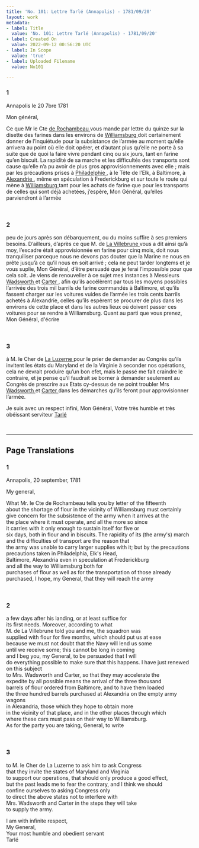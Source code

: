 ```yaml
---
title: 'No. 101: Lettre Tarlé (Annapolis) - 1781/09/20'
layout: work
metadata:
- label: Title
  value: 'No. 101: Lettre Tarlé (Annapolis) - 1781/09/20'
- label: Created On
  value: 2022-09-12 00:56:20 UTC
- label: In Scope
  value: 'true'
- label: Uploaded Filename
  value: No101

---
```

<div class="pages">
<div id="page-32541578">
<h3><a name="page-32541578">1</a></h3>
<div class="page-content">
<p>Annapolis le 20 7bre 1781</p>
<p>Mon général,</p>
<p>Ce que Mr le Cte <a href="../subjects/32069525" title=" de Rochambeau "> de Rochambeau </a> vous mande par lettre du quinze <span class="line-break"> </span>sur la disette des farines dans les environs de <a href="../subjects/32162803" title=" Williamsburg "> Williamsburg </a> doit <span class="line-break"> </span>certainement donner de l’inquiétude pour la subsistance de l’armée au <span class="line-break"> </span>moment qu’elle arrivera au point où elle doit opérer, et d’autant plus <span class="line-break"> </span>qu’elle ne porte à sa suite que de quoi la faire vivre pendant cinq ou <span class="line-break"> </span>six jours, tant en farine qu’en biscuit. La rapidité de sa <span class="line-break"> </span>marche et les difficultés des transports sont cause qu’elle n’a pu <span class="line-break"> </span>avoir de plus gros approvisionnements avec elle ; mais par les <span class="line-break"> </span>précautions prises à <a href="../subjects/32162804" title=" Philadelphie "> Philadelphie </a> , à le Tête de l’Elk, à <span class="line-break"> </span>Baltimore, à <a href="../subjects/32162805" title=" Alexandrie "> Alexandrie </a> , même en spéculation à Frederickburg <span class="line-break"> </span>et sur toute le route qui mène à <a href="../subjects/32162803" title=" Williamsburg "> Williamsburg </a> tant pour les <span class="line-break"> </span>achats de farine que pour les transports de celles qui sont déjà <span class="line-break"> </span>achetées, j’espère, Mon Général, qu’elles parviendront à l’armée </p>
</div>
</div>
<br />
<div id="page-32541579">
<h3><a name="page-32541579">2</a></h3>
<div class="page-content">
<p>peu de jours après son débarquement, ou du moins suffire <span class="line-break"> </span>à ses premiers besoins. D’ailleurs, d’après ce <span class="line-break"> </span>que M. de  <a href="../subjects/32069526" title=" La Villebrune "> La Villebrune </a> vous a dit ainsi qu’à moy, l’escadre était <span class="line-break"> </span>approvisionnée en farine pour cinq mois, doit nous tranquiliser <span class="line-break"> </span>parceque nous ne devons pas douter que la Marine ne nous en prête <span class="line-break"> </span>jusqu’à ce qu’il nous en soit arrivé ; cela ne peut tarder longtems <span class="line-break"> </span>et je vous suplie, Mon Général, d’être persuadé que je ferai <span class="line-break"> </span>l’impossible pour que cela soit. Je viens de renouveller à ce sujet <span class="line-break"> </span>mes instances à Messieurs <a href="../subjects/32069531" title=" Wadsworth "> Wadsworth </a> et  <a href="../subjects/32069528" title=" Carter "> Carter </a>, afin qu’ils <span class="line-break"> </span>accélèrent par tous les moyens possibles l’arrivée des trois mil <span class="line-break"> </span>barrils de farine commandés à Baltimore, et qu’ils fassent charger <span class="line-break"> </span>sur les voitures vuides de l’armée les trois cents barrils achetés <span class="line-break"> </span>à Alexandrie, celles qu’ils espèrent se procurer de plus dans <span class="line-break"> </span>les environs de cette place et dans les autres lieux où doivent <span class="line-break"> </span>passer ces voitures pour se rendre à Williamsburg. <span class="line-break"> </span>Quant au parti que vous prenez, Mon Général, d'écrire</p>
</div>
</div>
<br />
<div id="page-32541580">
<h3><a name="page-32541580">3</a></h3>
<div class="page-content">
<p>à M. le Cher de <a href="../subjects/32069530" title=" La Luzerne "> La Luzerne </a> pour le prier de demander au Congrès <span class="line-break"> </span>qu’ils invitent les états du Maryland et de la Virginie à <span class="line-break"> </span>seconder nos opérations, cela ne devrait produire qu’un bon efet, <span class="line-break"> </span>mais le passé me fait craindre le contraire, et je pense qu’il <span class="line-break"> </span>faudrait se borner à demander seulement au Congrès de <span class="line-break"> </span>prescrire aux Etats cy-dessus de ne point troubler <span class="line-break"> </span>Mrs <a href="../subjects/32069531" title=" Wadsworth "> Wadsworth </a> et <a href="../subjects/32069528" title=" Carter "> Carter </a> dans les démarches qu’ils <span class="line-break"> </span>feront pour approvisionner l’armée.</p>
<p>Je suis avec un respect infini, <span class="line-break"> </span>Mon Général, <span class="line-break"> </span>Votre très humble et très obéissant serviteur <span class="line-break"> </span><a href="../subjects/32069532" title=" Tarlé "> Tarlé </a><span class="line-break"> </span></p>
</div>
</div>
<br />
</div>
<hr />
<h2 class="divider">Page Translations</h2>
<div class="pages">
<div id="translation-32541578">
<h3>1</h3>
<div class="page-content">
<p>Annapolis, 20 september, 1781</p>
<p>My general,</p>
<p>What Mr. le Cte de Rochambeau tells you by letter of the fifteenth<br/>
about the shortage of flour in the vicinity of Williamsburg must certainly<br/>
give concern for the subsistence of the army when it arrives at the<br/>
the place where it must operate, and all the more so since<br/>
it carries with it only enough to sustain itself for five or <br/>
six days, both in flour and in biscuits. The rapidity of its (the army's) march<br/>
and the difficulties of transport are the reason that <br/>
the army was unable to carry larger supplies with it; but by the precautions<br/>
precautions taken in Philadelphia, Elk's Head, <br/>
Baltimore, Alexandria even in speculation at Frederickburg<br/>
and all the way to Williamsburg both for <br/>
purchases of flour as well as for the transportation of those already<br/>
purchased, I hope, my General, that they will reach the army</p>
</div>
</div>
<br />
<div id="translation-32541579">
<h3>2</h3>
<div class="page-content">
<p>a few days after his landing, or at least suffice for<br/>
its first needs. Moreover, according to what<br/>
M. de La Villebrune told you and me, the squadron was<br/>
supplied with flour for five months, which should put us at ease<br/>
because we must not doubt that the Navy will lend us some<br/>
until we receive some; this cannot be long in coming<br/>
and I beg you, my General, to be persuaded that I will <br/>
do everything possible to make sure that this happens. I have just renewed on this subject<br/>
to Mrs. Wadsworth and Carter, so that they may accelerate the<br/>
expedite by all possible means the arrival of the three thousand<br/>
barrels of flour ordered from Baltimore, and to have them loaded<br/>
the three hundred barrels purchased at Alexandria on the empty army wagons<br/>
in Alexandria, those which they hope to obtain more <br/>
in the vicinity of that place, and in the other places through which<br/>
where these cars must pass on their way to Williamsburg.<br/>
As for the party you are taking, General, to write</p>
</div>
</div>
<br />
<div id="translation-32541580">
<h3>3</h3>
<div class="page-content">
<p>to M. le Cher de La Luzerne to ask him to ask Congress<br/>
that they invite the states of Maryland and Virginia <br/>
to support our operations, that should only produce a good effect,<br/>
but the past leads me to fear the contrary, and I think we should<br/>
confine ourselves to asking Congress only <br/>
to direct the above states not to interfere with<br/>
Mrs. Wadsworth and Carter in the steps they will take<br/>
to supply the army.</p>
<p>I am with infinite respect,<br/>
My General,<br/>
Your most humble and obedient servant<br/>
Tarlé</p>
</div>
</div>
<br />
</div>
